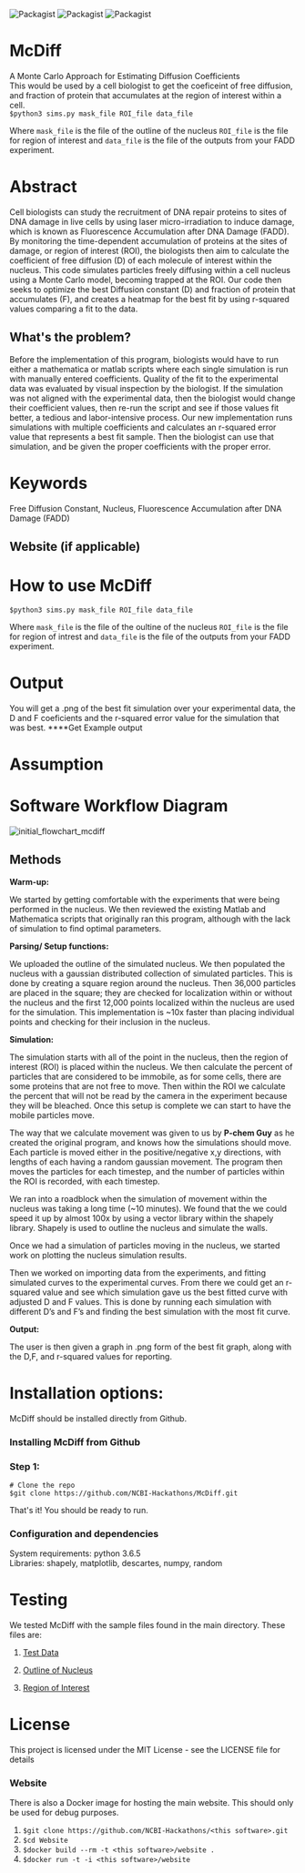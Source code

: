 ![Packagist](https://img.shields.io/badge/python-3.6.5-orange.svg)
![Packagist](https://img.shields.io/packagist/l/doctrine/orm.svg)
![Packagist](https://img.shields.io/badge/Hackathon-in--progress-orange.svg)

# McDiff
A Monte Carlo Approach for Estimating Diffusion Coefficients   
This would be used by a cell biologist to get the coeficeint of free diffusion, and fraction of protein that accumulates at the region of interest within a cell.  
`$python3 sims.py mask_file ROI_file data_file`  
  
  Where `mask_file` is the file of the outline of the nucleus `ROI_file` is the file for region of interest and `data_file` is the file of the outputs from your FADD experiment.

# Abstract
Cell biologists can study the recruitment of DNA repair proteins to sites of DNA damage in live cells by using laser micro-irradiation to induce damage, which is known as Fluorescence Accumulation after DNA Damage (FADD). By monitoring the time-dependent accumulation of proteins at the sites of damage, or region of interest (ROI), the biologists then aim to calculate the coefficient of free diffusion (D) of each molecule of interest within the nucleus. This code simulates particles freely diffusing within a cell nucleus using a Monte Carlo model, becoming trapped at the ROI. Our code then seeks to optimize the best Diffusion constant (D) and fraction of protein that accumulates (F), and creates a heatmap for the best fit by using r-squared values comparing a fit to the data.


## What's the problem?
Before the implementation of this program, biologists would have to run either a mathematica or matlab scripts where each single simulation is run with manually entered coefficients. Quality of the fit to the experimental data was evaluated by visual inspection by the biologist. If the simulation was not aligned with the experimental data, then the biologist would change their coefficient values, then re-run the script and see if those values fit better, a tedious and labor-intensive process. Our new implementation runs simulations with multiple coefficients and calculates an r-squared error value that represents a best fit sample. Then the biologist can use that simulation, and be given the proper coefficients with the proper error.

# Keywords
 Free Diffusion Constant, Nucleus, Fluorescence Accumulation after DNA Damage (FADD)  

## Website (if applicable)



# How to use McDiff
`$python3 sims.py mask_file ROI_file data_file` 

  Where `mask_file` is the file of the oultine of the nucleus `ROI_file` is the file for region of intrest and `data_file` is the file of the outputs from your FADD experiment.  
  
# Output
You will get a .png of the best fit simulation over your experimental data, the D and F coeficients and the r-squared error value for the simulation that was best.
****Get Example output

# Assumption

# Software Workflow Diagram

![initial_flowchart_mcdiff](https://user-images.githubusercontent.com/23224399/41737510-beb45eb4-754c-11e8-816c-8720f1ae12e1.png)

## Methods

**Warm-up:**  

We started by getting comfortable with the experiments that were being performed in the nucleus. We then reviewed the existing Matlab and Mathematica scripts that originally ran this program, although with the lack of simulation to find optimal parameters.  

**Parsing/ Setup functions:** 

We uploaded the outline of the simulated nucleus. We then populated the nucleus with a gaussian distributed collection of simulated particles.  This is done by creating a square region around the nucleus. Then 36,000 particles are placed in the square; they are checked for localization within or without the nucleus and the first 12,000 points localized within the nucleus are used for the simulation. This implementation is ~10x faster than placing individual points and checking for their inclusion in the nucleus.   

**Simulation:**  

The simulation starts with all of the point in the nucleus, then the region of interest (ROI) is placed within the nucleus. We then calculate the percent of particles that are considered to be immobile, as for some cells, there are some proteins that are not free to move. Then within the ROI we calculate the percent that will not be read by the camera in the experiment because they will be bleached.  Once this setup is complete we can start to have the mobile particles move.  

The way that we calculate movement was given to us by **P-chem Guy** as he created the original program, and knows how the simulations should move. Each particle is moved either in the positive/negative x,y directions, with lengths of each having a random gaussian movement. 
The program then moves the particles for each timestep, and the number of particles within the ROI is recorded, with each timestep.  

We ran into a roadblock when the simulation of movement within the nucleus was taking a long time (~10 minutes). We found that the we could speed it up by almost 100x by using a vector library within the shapely library. Shapely is used to outline the nucleus and simulate the walls.  

Once we had a simulation of particles moving in the nucleus, we started work on plotting the nucleus simulation results.   

Then we worked on importing data from the experiments, and fitting simulated curves to the experimental curves. From there we could get an r-squared value and see which simulation gave us the best fitted curve with adjusted D and F values. This is done by running each simulation with different D’s and F’s and finding the best simulation with the most fit curve. 

**Output:**  

The user is then given a graph in .png form of the best fit graph, along with the D,F, and r-squared values for reporting.

# Installation options:

McDiff should be installed directly from Github.

### Installing McDiff from Github

### Step 1:
```
# Clone the repo
$git clone https://github.com/NCBI-Hackathons/McDiff.git
```

That's it! You should be ready to run.

### Configuration and dependencies
 
System requirements: python 3.6.5  
  Libraries: shapely, matplotlib, descartes, numpy, random


# Testing

We tested McDiff with the sample files found in the main directory. These files are:  
1. [Test Data](https://github.com/NCBI-Hackathons/McDiff/blob/master/test_files/1.31.18_GFPP1_Hela_1min_002.csv "Test Data")    

2. [Outline of Nucleus](https://github.com/NCBI-Hackathons/McDiff/blob/master/test_files/1.31.18_GFPP1_Hela_1min_002NuclMask.txt "Outline of Nucleus")    

3. [Region of Interest](https://github.com/NCBI-Hackathons/McDiff/blob/master/test_files/1.31.18_GFPP1_Hela_1min_002ROI.txt "Region of Intrest")     
 
# License
This project is licensed under the MIT License - see the LICENSE file for details

### Website

There is also a Docker image for hosting the main website. This should only be used for debug purposes.

  1. `$git clone https://github.com/NCBI-Hackathons/<this software>.git`
  2. `$cd Website`
  3. `$docker build --rm -t <this software>/website .`
  4. `$docker run -t -i <this software>/website`
  
